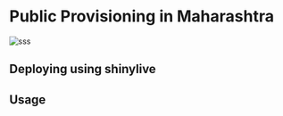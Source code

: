 

<h1>
  <span class="label label-primary"> Public Provisioning in Maharashtra </span>
</h1>






![sss](https://github.com/user-attachments/assets/382e8733-b7d6-4f9d-99cb-0c4dab8000e3)









## Deploying using shinylive 

## Usage 


